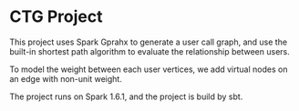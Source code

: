 # CTG Project

This project uses Spark Gprahx to generate a user call graph, and use the built-in shortest path algorithm to evaluate the relationship between users.

To model the weight between each user vertices, we add virtual nodes on an edge with non-unit weight.

The project runs on Spark 1.6.1, and the project is build by sbt.
